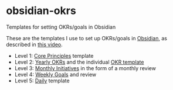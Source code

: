 # obsidian-okrs
Templates for setting OKRs/goals in Obsidian

These are the templates I use to set up OKRs/goals in [Obsidian](https://obsidian.md), as described in [this video](https://www.youtube.com/embed/T2Aeaq4sk7M).

- Level 1: [Core Principles](https://github.com/nicolevanderhoeven/obsidian-okrs/blob/main/Core%20Principes.md) template
- Level 2: [Yearly OKRs](https://github.com/nicolevanderhoeven/obsidian-okrs/blob/main/Yearly%20OKRs.md) and the individual [OKR template](https://github.com/nicolevanderhoeven/obsidian-okrs/blob/main/Yearly%20Objective.md)
- Level 3: [Monthly Initiatives](https://github.com/nicolevanderhoeven/obsidian-okrs/blob/main/Monthly%20Review.md) in the form of a monthly review
- Level 4: [Weekly Goals](https://github.com/nicolevanderhoeven/obsidian-okrs/blob/main/Weekly%20Review.md) and review
- Level 5: [Daily](https://github.com/nicolevanderhoeven/obsidian-okrs/blob/main/Daily.md) template